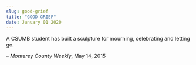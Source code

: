 ```yaml
---
slug: good-grief
title: "GOOD GRIEF"
date: January 01 2020
---
```


 
<p>
  A CSUMB student has built a sculpture for mourning, celebrating and letting
  go.
</p>
<p>– <em>Monterey County Weekly</em>, May 14, 2015</p>
 
